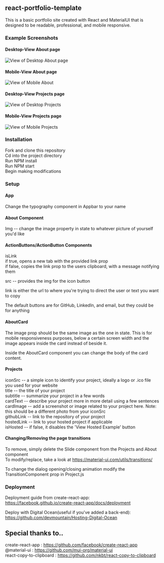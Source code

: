 ## react-portfolio-template

This is a basic portfolio site created with React and MaterialUI that is designed to be readable, professional, and
mobile responsive. 

### Example Screenshots

#### Desktop-View About page
![View of Desktop About page](https://firebasestorage.googleapis.com/v0/b/long-distance-crits.appspot.com/o/displayImages%2FScreenshot_2019-04-01%20Sheev%20Palpatine.png?alt=media&token=249923b5-79c7-4c24-b867-0574b134f85b "View of Desktop About page")

#### Mobile-View About page
![View of Mobile About](https://firebasestorage.googleapis.com/v0/b/long-distance-crits.appspot.com/o/displayImages%2FAbout%20Mobile.png?alt=media&token=5e6bd2f0-c296-4522-b6d3-97e8f1afba5d "View of Mobile About page")

#### Desktop-View Projects page
![View of Desktop Projects](https://firebasestorage.googleapis.com/v0/b/long-distance-crits.appspot.com/o/displayImages%2FProjects%20Desktop.png?alt=media&token=d75c6f3c-5bd9-486d-8605-94f06696ac4d "View of Desktop Projects page")

#### Mobile-View Projects page
![View of Mobile Projects](https://firebasestorage.googleapis.com/v0/b/long-distance-crits.appspot.com/o/displayImages%2FProjects%20Mobile.png?alt=media&token=009b7273-9746-459d-8336-f8ac92846bdb "View of Mobile Projects page")

### Installation

Fork and clone this repository<br>
Cd into the project directory<br>
Run NPM install<br>
Run NPM start<br>
Begin making modifications<br>

### Setup

#### App

Change the typography component in Appbar to your name<br>

#### About Component

Img -- change the image property in state to whatever picture of yourself you'd like<br>

#### ActionButtons/ActionButton Components

isLink<br>
if true, opens a new tab with the provided link prop<br>
if false, copies the link prop to the users clipboard, with a message notifying them <br>

src -- provides the img for the icon button <br>

link is either the url to where you're trying to direct the user or text you want to copy<br>

The default buttons are for GitHub, LinkedIn, and email, but they could be for anything<br>



#### AboutCard

The image prop should be the same image as the one in state. This is for mobile responsiveness purposes,
below a certain screen width and the image appears inside the card instead of beside it.<br>

Inside the AboutCard component you can change the body of the card content.<br>

#### Projects

iconSrc -- a simple icon to identify your project, ideally a logo or .ico file you used for your website<br>
title -- the title of your project<br>
subtitle -- summarize your project in a few words<br>
cardText -- describe your project more in more detail using a few sentences<br>
cardImage -- add a screenshot or image related to your project here. Note: this should be a different photo from your iconSrc<br>
githubLink -- link to the repository of your project<br>
hostedLink -- link to your hosted project if applicable<br>
isHosted -- if false, it disables the 'View Hosted Example' button<br>

#### Changing/Removing the page transitions

To remove, simply delete the Slide component from the Projects and About component<br>
To modify/replace, take a look at https://material-ui.com/utils/transitions/ <br>

To change the dialog opening/closing animation modify the TransitionComponent prop in Project.js <br>

### Deployment

Deployment guide from create-react-app: https://facebook.github.io/create-react-app/docs/deployment<br>

Deploy with Digital Ocean(useful if you've added a back-end): https://github.com/devmountain/Hosting-Digital-Ocean <br>

## Special thanks to..

create-react-app : https://github.com/facebook/create-react-app <br>
@material-ui : https://github.com/mui-org/material-ui <br>
react-copy-to-clipboard : https://github.com/nkbt/react-copy-to-clipboard <br>
